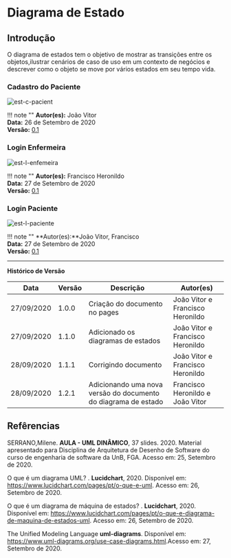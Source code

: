 # Diagrama de Estado

## Introdução

O diagrama de estados tem o objetivo de mostrar as transições entre os objetos,ilustrar cenários de caso de uso em um contexto de negócios e descrever como o objeto se move por vários estados em seu tempo vida.

### Cadastro do Paciente

![est-c-pacient](https://imgur.com/Id1AYXC.png)

!!! note ""
    **Autor(es):** João Vitor</br>
    **Data:** 26 de Setembro de 2020 </br>
    **Versão:** [0.1](https://unbbr-my.sharepoint.com/:i:/g/personal/160006210_aluno_unb_br/Ec0OsVH-Y9hGgETFiIHOCAkBUvSkiUUD8VsIAXwgxi-T0A?e=RtHODI)

### Login Enfermeira

![est-l-enfemeira](https://imgur.com/cGLodJj.png)

!!! note ""
    **Autor(es):** Francisco Heronildo </br>
    **Data:** 27 de Setembro de 2020 </br>
    **Versão:** [0.1](https://unbbr-my.sharepoint.com/:i:/g/personal/160006210_aluno_unb_br/EfoeHNSa9oBGsCK0p0qaikoBvv-Ariy8Kg394D-c7zjlQA?e=Q5dnj2)

### Login Paciente

![est-l-paciente](https://imgur.com/HUqptQl.png)

!!! note ""
    **Autor(es):**João Vitor, Francisco</br>
    **Data:** 27 de Setembro de 2020 </br>
    **Versão:** [0.1](https://unbbr-my.sharepoint.com/:i:/g/personal/160006210_aluno_unb_br/EfoeHNSa9oBGsCK0p0qaikoBvv-Ariy8Kg394D-c7zjlQA?e=q78RDl)

---

**Histórico de Versão**

| Data | Versão | Descrição | Autor(es) |
| --- | --- | --- | --- |
| 27/09/2020 | 1.0.0 | Criação do documento no pages |  João Vitor e Francisco Heronildo  |
| 27/09/2020 | 1.1.0 | Adicionado os diagramas de estados | João Vitor e Francisco Heronildo |
| 28/09/2020 | 1.1.1 | Corrigindo documento | João Vitor e Francisco Heronildo |
| 28/09/2020 | 1.2.1 | Adicionando uma nova versão do documento do diagrama de estado | Francisco Heronildo e João Vitor |

## Refêrencias

SERRANO,Milene. **AULA - UML DINÂMICO**,  37 slides. 2020. Material apresentado para Disciplina de Arquitetura de Desenho de Software do curso de engenharia de software da UnB, FGA. Acesso em: 25, Setembro de 2020.

O que é um diagrama UML? . **Lucidchart**, 2020. Disponível em: <https://www.lucidchart.com/pages/pt/o-que-e-uml>. Acesso em: 26, Setembro de 2020.

O que é um diagrama de máquina de estados? . **Lucidchart**, 2020. Disponível em: <https://www.lucidchart.com/pages/pt/o-que-e-diagrama-de-maquina-de-estados-uml>. Acesso em: 26, Setembro de 2020.

The Unified Modeling Language **uml-diagrams**. Disponível em: <https://www.uml-diagrams.org/use-case-diagrams.html>.Acesso em: 27, Setembro de 2020.
